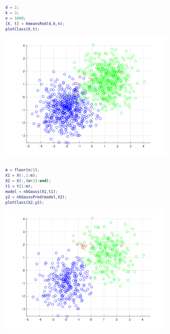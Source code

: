 ```matlab
d = 2;
k = 3;
n = 1000;
[X, t] = kmeansRnd(d,k,n);
plotClass(X,t);
```

![figure_0.png](nbGauss_demo_images/figure_0.png)

```matlab

m = floor(n/2);
X1 = X(:,1:m);
X2 = X(:,(m+1):end);
t1 = t(1:m);
model = nbGauss(X1,t1);
y2 = nbGaussPred(model,X2);
plotClass(X2,y2);
```

![figure_1.png](nbGauss_demo_images/figure_1.png)

